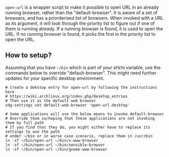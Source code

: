 `open-url` is a wrapper script to make it possible to open URL in an already running browser, rather than the
"default-browser". It is aware of a set of browsers, and has a priorderised list of browsers. When invoked with a URL as
its argument, it will look through the priority list to figure out if one of them is running already. If a running
browser is found, it is used to open the URL. If no running browser is found, it picks the first in the priority list to
open the URL.

## How to setup?

Assuming that you have `~/bin` which is part of your `$PATH` variable, use the commands below to override
"default-browser". This might need further updates for your specific desktop environment.

```
# Create a dekstop entry for open-url by following the instructions here
# https://wiki.archlinux.org/index.php/Desktop_entries
# Then use it as the default web browser
xdg-settings set default-web-browser 'open-url.desktop'

# Some applications will use the below means to invoke default-browser
# Override them so/hoping that these applications are not invoking them by full path
# If you find that they do, you might either have to replace its settings to use the path
# under ~/bin or in worse case scenario, replace them in /usr/bin
ln -sf ~/bin/open-url ~/bin/x-www-browser
ln -sf ~/bin/open-url ~/bin/sensible-browser
ln -sf ~/bin/open-url ~/bin/gnome-www-browser
```

